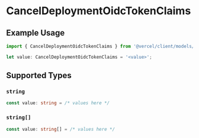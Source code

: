 # CancelDeploymentOidcTokenClaims

## Example Usage

```typescript
import { CancelDeploymentOidcTokenClaims } from '@vercel/client/models/operations';

let value: CancelDeploymentOidcTokenClaims = '<value>';
```

## Supported Types

### `string`

```typescript
const value: string = /* values here */
```

### `string[]`

```typescript
const value: string[] = /* values here */
```
